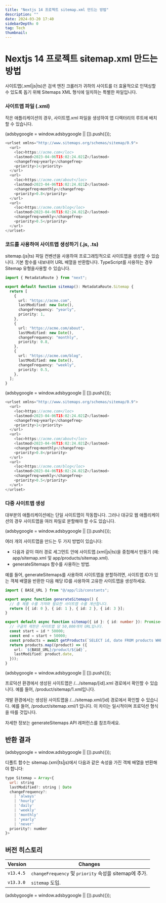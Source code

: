 ```yaml
---
title: "Nextjs 14 프로젝트 sitemap.xml 만드는 방법"
description: ""
date: 2024-03-20 17:40
sidebarDepth: 0
tag: Tech
thumbnail:
---
```


# Nextjs 14 프로젝트 sitemap.xml 만드는 방법

사이트맵(.xml|js|ts)은 검색 엔진 크롤러가 귀하의 사이트를 더 효율적으로 인덱싱할 수 있도록 돕기 위해 Sitemaps XML 형식에 일치하는 특별한 파일입니다.

### 사이트맵 파일 (.xml)

작은 애플리케이션의 경우, 사이트맵.xml 파일을 생성하여 앱 디렉터리의 루트에 배치할 수 있습니다.

<!-- ui-log 수평형 -->

<ins class="adsbygoogle"
      style="display:block"
      data-ad-client="ca-pub-4877378276818686"
      data-ad-slot="9743150776"
      data-ad-format="auto"
      data-full-width-responsive="true"></ins>
<component is="script">
(adsbygoogle = window.adsbygoogle || []).push({});
</component>

```js
<urlset xmlns="http://www.sitemaps.org/schemas/sitemap/0.9">
  <url>
    <loc>https://acme.com</loc>
    <lastmod>2023-04-06T15:02:24.021Z</lastmod>
    <changefreq>yearly</changefreq>
    <priority>1</priority>
  </url>
  <url>
    <loc>https://acme.com/about</loc>
    <lastmod>2023-04-06T15:02:24.021Z</lastmod>
    <changefreq>monthly</changefreq>
    <priority>0.8</priority>
  </url>
  <url>
    <loc>https://acme.com/blog</loc>
    <lastmod>2023-04-06T15:02:24.021Z</lastmod>
    <changefreq>weekly</changefreq>
    <priority>0.5</priority>
  </url>
</urlset>
```

### 코드를 사용하여 사이트맵 생성하기 (.js, .ts)

sitemap.(js|ts) 파일 컨벤션을 사용하여 프로그래밍적으로 사이트맵을 생성할 수 있습니다. 기본 함수를 내보내어 URL 배열을 반환합니다. TypeScript를 사용하는 경우 Sitemap 유형을사용할 수 있습니다.

```typescript
import { MetadataRoute } from "next";

export default function sitemap(): MetadataRoute.Sitemap {
  return [
    {
      url: "https://acme.com",
      lastModified: new Date(),
      changeFrequency: "yearly",
      priority: 1,
    },
    {
      url: "https://acme.com/about",
      lastModified: new Date(),
      changeFrequency: "monthly",
      priority: 0.8,
    },
    {
      url: "https://acme.com/blog",
      lastModified: new Date(),
      changeFrequency: "weekly",
      priority: 0.5,
    },
  ];
}
```

<!-- ui-log 수평형 -->

<ins class="adsbygoogle"
      style="display:block"
      data-ad-client="ca-pub-4877378276818686"
      data-ad-slot="9743150776"
      data-ad-format="auto"
      data-full-width-responsive="true"></ins>
<component is="script">
(adsbygoogle = window.adsbygoogle || []).push({});
</component>

```js
<urlset xmlns="http://www.sitemaps.org/schemas/sitemap/0.9">
  <url>
    <loc>https://acme.com</loc>
    <lastmod>2023-04-06T15:02:24.021Z</lastmod>
    <changefreq>yearly</changefreq>
    <priority>1</priority>
  </url>
  <url>
    <loc>https://acme.com/about</loc>
    <lastmod>2023-04-06T15:02:24.021Z</lastmod>
    <changefreq>monthly</changefreq>
    <priority>0.8</priority>
  </url>
  <url>
    <loc>https://acme.com/blog</loc>
    <lastmod>2023-04-06T15:02:24.021Z</lastmod>
    <changefreq>weekly</changefreq>
    <priority>0.5</priority>
  </url>
</urlset>
```

### 다중 사이트맵 생성

대부분의 애플리케이션에는 단일 사이트맵이 작동합니다. 그러나 대규모 웹 애플리케이션의 경우 사이트맵을 여러 파일로 분할해야 할 수도 있습니다.

<!-- ui-log 수평형 -->

<ins class="adsbygoogle"
      style="display:block"
      data-ad-client="ca-pub-4877378276818686"
      data-ad-slot="9743150776"
      data-ad-format="auto"
      data-full-width-responsive="true"></ins>
<component is="script">
(adsbygoogle = window.adsbygoogle || []).push({});
</component>

여러 개의 사이트맵을 만드는 두 가지 방법이 있습니다:

- 다음과 같이 여러 경로 세그먼트 안에 사이트맵.(xml|js|ts)을 중첩해서 만들기 (예: app/sitemap.xml 및 app/products/sitemap.xml).
- generateSitemaps 함수를 사용하는 방법.

예를 들어, generateSitemaps를 사용하여 사이트맵을 분할하려면, 사이트맵 ID가 있는 객체 배열을 반환한 다음 해당 ID를 사용하여 고유한 사이트맵을 생성하세요.

```typescript
import { BASE_URL } from "@/app/lib/constants";

export async function generateSitemaps() {
  // 총 제품 수를 가져와 필요한 사이트맵 수를 계산합니다.
  return [{ id: 0 }, { id: 1 }, { id: 2 }, { id: 3 }];
}

export default async function sitemap({ id }: { id: number }): Promise<MetadataRoute.Sitemap> {
  // 구글의 제한은 사이트맵 당 50,000개의 URL입니다.
  const start = id * 50000;
  const end = start + 50000;
  const products = await getProducts(`SELECT id, date FROM products WHERE id BETWEEN ${start} AND ${end}`);
  return products.map((product) => ({
    url: `${BASE_URL}/product/${id}`,
    lastModified: product.date,
  }));
}
```

<!-- ui-log 수평형 -->

<ins class="adsbygoogle"
      style="display:block"
      data-ad-client="ca-pub-4877378276818686"
      data-ad-slot="9743150776"
      data-ad-format="auto"
      data-full-width-responsive="true"></ins>
<component is="script">
(adsbygoogle = window.adsbygoogle || []).push({});
</component>

프로덕션 환경에서 생성된 사이트맵은 /.../sitemap/[id].xml 경로에서 확인할 수 있습니다. 예를 들어, /product/sitemap/1.xml입니다.

개발 환경에서는 생성된 사이트맵을 /.../sitemap.xml/[id] 경로에서 확인할 수 있습니다. 예를 들어, /product/sitemap.xml/1 입니다. 이 차이는 일시적이며 프로덕션 형식을 따를 것입니다.

자세한 정보는 generateSitemaps API 레퍼런스를 참조하세요.

## 반환 결과

<!-- ui-log 수평형 -->

<ins class="adsbygoogle"
      style="display:block"
      data-ad-client="ca-pub-4877378276818686"
      data-ad-slot="9743150776"
      data-ad-format="auto"
      data-full-width-responsive="true"></ins>
<component is="script">
(adsbygoogle = window.adsbygoogle || []).push({});
</component>

디폴트 함수는 sitemap.(xml|ts|js)에서 다음과 같은 속성을 가진 객체 배열을 반환해야 합니다:

```js
type Sitemap = Array<{
  url: string
  lastModified?: string | Date
  changeFrequency?:
    | 'always'
    | 'hourly'
    | 'daily'
    | 'weekly'
    | 'monthly'
    | 'yearly'
    | 'never'
  priority?: number
}>
```

## 버전 히스토리

| Version   | Changes                                                |
| --------- | ------------------------------------------------------ |
| `v13.4.5` | `changeFrequency` 및 `priority` 속성을 sitemap에 추가. |
| `v13.3.0` | `sitemap` 도입.                                        |

<!-- ui-log 수평형 -->

<ins class="adsbygoogle"
      style="display:block"
      data-ad-client="ca-pub-4877378276818686"
      data-ad-slot="9743150776"
      data-ad-format="auto"
      data-full-width-responsive="true"></ins>
<component is="script">
(adsbygoogle = window.adsbygoogle || []).push({});
</component>
